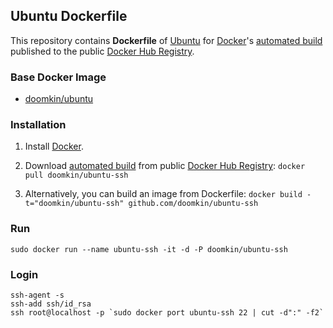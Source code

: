 ## Ubuntu Dockerfile


This repository contains **Dockerfile** of [Ubuntu](http://www.ubuntu.com/) for [Docker](https://www.docker.com/)'s [automated build](https://registry.hub.docker.com/u/dockerfile/ubuntu/) published to the public [Docker Hub Registry](https://registry.hub.docker.com/).


### Base Docker Image

* [doomkin/ubuntu](https://registry.hub.docker.com/u/doomkin/ubuntu/)


### Installation

1. Install [Docker](https://www.docker.com/).

2. Download [automated build](https://registry.hub.docker.com/u/doomkin/ubuntu-ssh/) from public [Docker Hub Registry](https://registry.hub.docker.com/): `docker pull doomkin/ubuntu-ssh`

3. Alternatively, you can build an image from Dockerfile: `docker build -t="doomkin/ubuntu-ssh" github.com/doomkin/ubuntu-ssh`


### Run

    sudo docker run --name ubuntu-ssh -it -d -P doomkin/ubuntu-ssh

### Login

    ssh-agent -s
    ssh-add ssh/id_rsa
    ssh root@localhost -p `sudo docker port ubuntu-ssh 22 | cut -d":" -f2`
